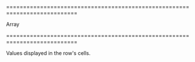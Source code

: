 <!--**
/*-------------------------------------------
    Auto-generated file. Do not modify.
-------------------------------------------

**-->
===========================================================================
<!--type-->Array<any><!--/type-->
===========================================================================

<!--shortDescription-->
Values displayed in the row's cells.
<!--/shortDescription-->

<!--fullDescription-->

<!--/fullDescription-->